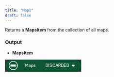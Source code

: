 ```yaml
---
title: "Maps"
draft: false
---
```

Returns a **MapsItem** from the collection of all maps.
### Output
-   **MapsItem**

![Maps](https://raw.githubusercontent.com/battlefield-portal-community/Image-CDN/main/portal_blocks/Maps.png)
